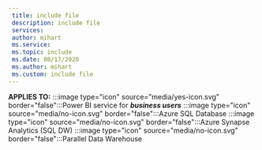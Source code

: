```yaml
---
 title: include file
 description: include file
 services: 
 author: mihart
 ms.service: 
 ms.topic: include
 ms.date: 08/17/2020
 ms.author: mihart
 ms.custom: include file
---
```


<Token>**APPLIES TO:** :::image type="icon" source="media/yes-icon.svg" border="false":::Power BI service for ***business users*** :::image type="icon" source="media/no-icon.svg" border="false":::Azure SQL Database :::image type="icon" source="media/no-icon.svg" border="false":::Azure Synapse Analytics (SQL DW) :::image type="icon" source="media/no-icon.svg" border="false":::Parallel Data Warehouse </Token>